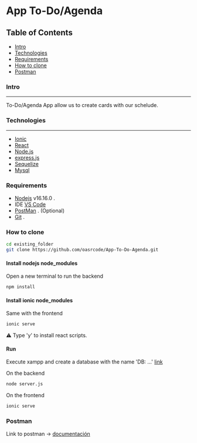 # App To-Do/Agenda

## Table of Contents
 - [Intro](#intro)
 - [Technologies](#technologies)
 - [Requirements](#requirements)
 - [How to clone](#how-to-clone)
 - [Postman](#postman)


### Intro
***
To-Do/Agenda App allow us to create cards with our schelude.

### Technologies
***
* [Ionic](https://ionic.io/)
* [React](https://es.reactjs.org/)
* [Node.js](https://nodejs.org/es/)
* [express.js](https://expressjs.com/es/)
* [Sequelize](https://sequelize.org/)
* [Mysql](https://www.mysql.com/)

### Requirements

- [Nodejs](https://nodejs.org/es/download/) v16.16.0 .
- IDE [VS Code](https://code.visualstudio.com/download)
- [PostMan](https://www.postman.com/downloads/) . (Optional)
- [Git](https://git-scm.com/downloads) .

### How to clone

```bash
cd existing_folder
git clone https://github.com/oasrcode/App-To-Do-Agenda.git

```
#### Install nodejs node_modules

Open a new terminal to run the backend

```bash
npm install

```
#### Install ionic node_modules

Same with the frontend

```bash
ionic serve

```
 :warning: Type 'y' to install react scripts.
#### Run

Execute xampp and create a database with the name 'DB: ...' [link](https://github.com/oasrcode/App-To-Do-Agenda/blob/main/AgendaApp-backend/app/config/db.config.js)

On the backend

```bash
node server.js

```
On the frontend
```bash
ionic serve

```
### Postman

Link to postman -> [documentación](https://www.postman.com/restless-firefly-229974/workspace/oasrcode/documentation/20512831-53234c34-ccfa-4941-8ee1-0ce41650c803)
